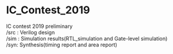 # IC_Contest_2019
IC contest 2019 preliminary  
/src : Verilog design  
/sim : Simulation results(RTL_simulation and Gate-level simulation)  
/syn: Synthesis(timing report and area report)  
